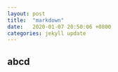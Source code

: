```yaml
---
layout: post
title:  "markdown"
date:   2020-01-07 20:50:06 +0800
categories: jekyll update
---
```


## abcd